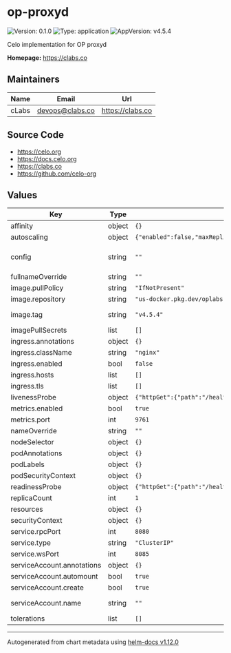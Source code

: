 # op-proxyd

![Version: 0.1.0](https://img.shields.io/badge/Version-0.1.0-informational?style=flat-square) ![Type: application](https://img.shields.io/badge/Type-application-informational?style=flat-square) ![AppVersion: v4.5.4](https://img.shields.io/badge/AppVersion-v4.5.4-informational?style=flat-square)

Celo implementation for OP proxyd

**Homepage:** <https://clabs.co>

## Maintainers

| Name | Email | Url |
| ---- | ------ | --- |
| cLabs | <devops@clabs.co> | <https://clabs.co> |

## Source Code

* <https://celo.org>
* <https://docs.celo.org>
* <https://clabs.co>
* <https://github.com/celo-org>

## Values

| Key | Type | Default | Description |
|-----|------|---------|-------------|
| affinity | object | `{}` | Kubernetes pod affinity |
| autoscaling | object | `{"enabled":false,"maxReplicas":100,"minReplicas":1,"targetCPUUtilizationPercentage":80}` | HPA configuration |
| config | string | `""` | Config as string. Minimal example at https://github.com/ethereum-optimism/optimism/blob/develop/proxyd/example.config.toml |
| fullnameOverride | string | `""` | Chart full name override |
| image.pullPolicy | string | `"IfNotPresent"` | Image pullpolicy |
| image.repository | string | `"us-docker.pkg.dev/oplabs-tools-artifacts/images/proxyd"` | Image repository |
| image.tag | string | `"v4.5.4"` | Image tag Overrides the image tag whose default is the chart appVersion. |
| imagePullSecrets | list | `[]` | Image pull secrets |
| ingress.annotations | object | `{}` |  |
| ingress.className | string | `"nginx"` |  |
| ingress.enabled | bool | `false` | Enable ingress |
| ingress.hosts | list | `[]` |  |
| ingress.tls | list | `[]` |  |
| livenessProbe | object | `{"httpGet":{"path":"/healthz","port":"rpc"}}` | Liveness probe configuration |
| metrics.enabled | bool | `true` | Enable metrics |
| metrics.port | int | `9761` | Metrics port |
| nameOverride | string | `""` | Chart name override |
| nodeSelector | object | `{}` | Kubernetes node selector |
| podAnnotations | object | `{}` | Custom pod annotations |
| podLabels | object | `{}` | Custom pod labels |
| podSecurityContext | object | `{}` | Custom pod security context |
| readinessProbe | object | `{"httpGet":{"path":"/healthz","port":"rpc"}}` | Readiness probe configuration |
| replicaCount | int | `1` | Number of deployment replicas |
| resources | object | `{}` | Container resources |
| securityContext | object | `{}` | Custom container security context |
| service.rpcPort | int | `8080` | RPC port |
| service.type | string | `"ClusterIP"` | K8S service type |
| service.wsPort | int | `8085` | WS port |
| serviceAccount.annotations | object | `{}` | Annotations to add to the service account |
| serviceAccount.automount | bool | `true` | Automatically mount a ServiceAccount's API credentials? |
| serviceAccount.create | bool | `true` | Specifies whether a service account should be created |
| serviceAccount.name | string | `""` | The name of the service account to use. If not set and create is true, a name is generated using the fullname template |
| tolerations | list | `[]` | Kubernetes tolerations |

----------------------------------------------
Autogenerated from chart metadata using [helm-docs v1.12.0](https://github.com/norwoodj/helm-docs/releases/v1.12.0)
